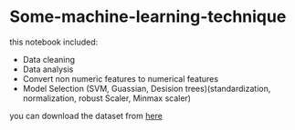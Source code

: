 # Some-machine-learning-technique
this notebook included:
<ul>
  <li>Data cleaning </li>
  <li>Data analysis </li>
  <li>Convert non numeric features to numerical features</li>
  <li>Model Selection (SVM, Guassian, Desision trees)(standardization, normalization, robust Scaler, Minmax scaler)</li>
</ul>


you can download the dataset from [here](https://www.kaggle.com/teejmahal20/airline-passenger-satisfaction?select=test.csv)
